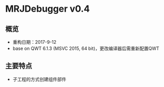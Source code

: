 # MRJDebugger v0.4

## 概览
* 重构日期：2017-9-12
* base on QWT 6.1.3 (MSVC 2015, 64 bit)，更改编译器后需重新配置QWT

## 主要特点
* 子工程的方式创建组件部件
